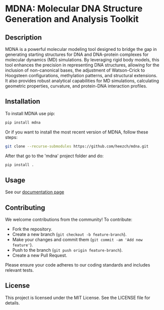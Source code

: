 # MDNA: Molecular DNA Structure Generation and Analysis Toolkit

## Description
MDNA is a powerful molecular modeling tool designed to bridge the gap in generating starting structures for DNA and DNA-protein complexes for molecular dynamics (MD) simulations. By leveraging rigid body models, this tool enhances the precision in representing DNA structures, allowing for the inclusion of non-canonical bases, the adjustment of Watson-Crick to Hoogsteen configurations, methylation patterns, and structural extensions. It also provides robust analytical capabilities for MD simulations, calculating geometric properties, curvature, and protein-DNA interaction profiles.

## Installation
To install MDNA use pip:
```bash
pip install mdna
```

Or if you want to install the most recent version of MDNA, follow these steps:
```bash
git clone --recurse-submodules https://github.com/heezch/mdna.git
```
After that go to the 'mdna' project folder and do:
```bash
pip install .
```

## Usage

See our [documentation page](https://heezch.github.io/mdna/)

## Contributing

We welcome contributions from the community! To contribute:

- Fork the repository.
- Create a new branch (`git checkout -b feature-branch`).
- Make your changes and commit them (`git commit -am 'Add new feature'`).
- Push to the branch (`git push origin feature-branch`).
- Create a new Pull Request.

Please ensure your code adheres to our coding standards and includes relevant tests.


## License

This project is licensed under the MIT License. See the LICENSE file for details.
